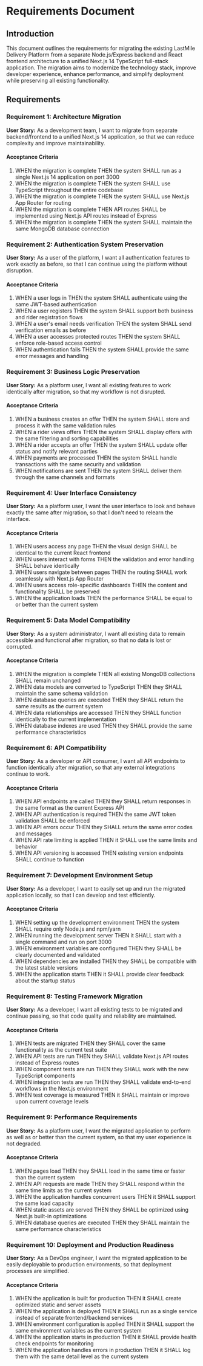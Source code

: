 # Requirements Document

## Introduction

This document outlines the requirements for migrating the existing LastMile Delivery Platform from a separate Node.js/Express backend and React frontend architecture to a unified Next.js 14 TypeScript full-stack application. The migration aims to modernize the technology stack, improve developer experience, enhance performance, and simplify deployment while preserving all existing functionality.

## Requirements

### Requirement 1: Architecture Migration

**User Story:** As a development team, I want to migrate from separate backend/frontend to a unified Next.js 14 application, so that we can reduce complexity and improve maintainability.

#### Acceptance Criteria

1. WHEN the migration is complete THEN the system SHALL run as a single Next.js 14 application on port 3000
2. WHEN the migration is complete THEN the system SHALL use TypeScript throughout the entire codebase
3. WHEN the migration is complete THEN the system SHALL use Next.js App Router for routing
4. WHEN the migration is complete THEN API routes SHALL be implemented using Next.js API routes instead of Express
5. WHEN the migration is complete THEN the system SHALL maintain the same MongoDB database connection

### Requirement 2: Authentication System Preservation

**User Story:** As a user of the platform, I want all authentication features to work exactly as before, so that I can continue using the platform without disruption.

#### Acceptance Criteria

1. WHEN a user logs in THEN the system SHALL authenticate using the same JWT-based authentication
2. WHEN a user registers THEN the system SHALL support both business and rider registration flows
3. WHEN a user's email needs verification THEN the system SHALL send verification emails as before
4. WHEN a user accesses protected routes THEN the system SHALL enforce role-based access control
5. WHEN authentication fails THEN the system SHALL provide the same error messages and handling

### Requirement 3: Business Logic Preservation

**User Story:** As a platform user, I want all existing features to work identically after migration, so that my workflow is not disrupted.

#### Acceptance Criteria

1. WHEN a business creates an offer THEN the system SHALL store and process it with the same validation rules
2. WHEN a rider views offers THEN the system SHALL display offers with the same filtering and sorting capabilities
3. WHEN a rider accepts an offer THEN the system SHALL update offer status and notify relevant parties
4. WHEN payments are processed THEN the system SHALL handle transactions with the same security and validation
5. WHEN notifications are sent THEN the system SHALL deliver them through the same channels and formats

### Requirement 4: User Interface Consistency

**User Story:** As a platform user, I want the user interface to look and behave exactly the same after migration, so that I don't need to relearn the interface.

#### Acceptance Criteria

1. WHEN users access any page THEN the visual design SHALL be identical to the current React frontend
2. WHEN users interact with forms THEN the validation and error handling SHALL behave identically
3. WHEN users navigate between pages THEN the routing SHALL work seamlessly with Next.js App Router
4. WHEN users access role-specific dashboards THEN the content and functionality SHALL be preserved
5. WHEN the application loads THEN the performance SHALL be equal to or better than the current system

### Requirement 5: Data Model Compatibility

**User Story:** As a system administrator, I want all existing data to remain accessible and functional after migration, so that no data is lost or corrupted.

#### Acceptance Criteria

1. WHEN the migration is complete THEN all existing MongoDB collections SHALL remain unchanged
2. WHEN data models are converted to TypeScript THEN they SHALL maintain the same schema validation
3. WHEN database queries are executed THEN they SHALL return the same results as the current system
4. WHEN data relationships are accessed THEN they SHALL function identically to the current implementation
5. WHEN database indexes are used THEN they SHALL provide the same performance characteristics

### Requirement 6: API Compatibility

**User Story:** As a developer or API consumer, I want all API endpoints to function identically after migration, so that any external integrations continue to work.

#### Acceptance Criteria

1. WHEN API endpoints are called THEN they SHALL return responses in the same format as the current Express API
2. WHEN API authentication is required THEN the same JWT token validation SHALL be enforced
3. WHEN API errors occur THEN they SHALL return the same error codes and messages
4. WHEN API rate limiting is applied THEN it SHALL use the same limits and behavior
5. WHEN API versioning is accessed THEN existing version endpoints SHALL continue to function

### Requirement 7: Development Environment Setup

**User Story:** As a developer, I want to easily set up and run the migrated application locally, so that I can develop and test efficiently.

#### Acceptance Criteria

1. WHEN setting up the development environment THEN the system SHALL require only Node.js and npm/yarn
2. WHEN running the development server THEN it SHALL start with a single command and run on port 3000
3. WHEN environment variables are configured THEN they SHALL be clearly documented and validated
4. WHEN dependencies are installed THEN they SHALL be compatible with the latest stable versions
5. WHEN the application starts THEN it SHALL provide clear feedback about the startup status

### Requirement 8: Testing Framework Migration

**User Story:** As a developer, I want all existing tests to be migrated and continue passing, so that code quality and reliability are maintained.

#### Acceptance Criteria

1. WHEN tests are migrated THEN they SHALL cover the same functionality as the current test suite
2. WHEN API tests are run THEN they SHALL validate Next.js API routes instead of Express routes
3. WHEN component tests are run THEN they SHALL work with the new TypeScript components
4. WHEN integration tests are run THEN they SHALL validate end-to-end workflows in the Next.js environment
5. WHEN test coverage is measured THEN it SHALL maintain or improve upon current coverage levels

### Requirement 9: Performance Requirements

**User Story:** As a platform user, I want the migrated application to perform as well as or better than the current system, so that my user experience is not degraded.

#### Acceptance Criteria

1. WHEN pages load THEN they SHALL load in the same time or faster than the current system
2. WHEN API requests are made THEN they SHALL respond within the same time limits as the current system
3. WHEN the application handles concurrent users THEN it SHALL support the same load capacity
4. WHEN static assets are served THEN they SHALL be optimized using Next.js built-in optimizations
5. WHEN database queries are executed THEN they SHALL maintain the same performance characteristics

### Requirement 10: Deployment and Production Readiness

**User Story:** As a DevOps engineer, I want the migrated application to be easily deployable to production environments, so that deployment processes are simplified.

#### Acceptance Criteria

1. WHEN the application is built for production THEN it SHALL create optimized static and server assets
2. WHEN the application is deployed THEN it SHALL run as a single service instead of separate frontend/backend services
3. WHEN environment configuration is applied THEN it SHALL support the same environment variables as the current system
4. WHEN the application starts in production THEN it SHALL provide health check endpoints for monitoring
5. WHEN the application handles errors in production THEN it SHALL log them with the same detail level as the current system